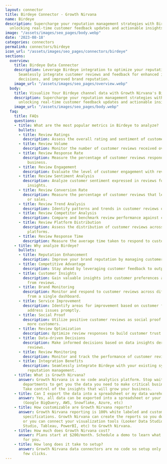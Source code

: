 ```yaml
---
layout: connector
title: Birdeye Connector - Growth Nirvana
name: Birdeye
description: Supercharge your reputation management strategies with Birdeye integration,
  unlocking real-time customer feedback updates and actionable insights.
image: "/assets/images/seo_pages/body.webp"
date: '2023-08-18'
categories: connectors
permalink: connectors/birdeye
icon_url: "/assets/images/seo_pages/connectors/birdeye"
sections:
  overview:
    title: Birdeye Data Connector
    description: Leverage Birdeye integration to optimize your reputation management.
      Seamlessly integrate customer reviews and feedback for enhanced insights, informed
      decisions, and improved brand reputation.
    image_url: "/assets/images/seo_pages/overview.webp"
  body:
    title: Visualize Your Birdeye channel data with Growth Nirvana's Birdeye Connector
    description: Supercharge your reputation management strategies with Birdeye integration,
      unlocking real-time customer feedback updates and actionable insights.
    image_url: "/assets/images/seo_pages/body.webp"
  faq:
    title: FAQs
    questions:
    - title: What are the most popular metrics in Birdeye to analyze?
      bullets:
      - title: Review Ratings
        description: Assess the overall rating and sentiment of customer reviews.
      - title: Review Volume
        description: Monitor the number of customer reviews received over time.
      - title: Review Response Rate
        description: Measure the percentage of customer reviews responded to by the
          business.
      - title: Review Engagement
        description: Evaluate the level of customer engagement with review responses.
      - title: Review Sentiment Analysis
        description: Analyze customer sentiment expressed in reviews for actionable
          insights.
      - title: Review Conversion Rate
        description: Measure the percentage of customer reviews that lead to conversions
          or sales.
      - title: Review Trend Analysis
        description: Identify patterns and trends in customer reviews over time.
      - title: Review Competitor Analysis
        description: Compare and benchmark review performance against competitors.
      - title: Review Platform Distribution
        description: Assess the distribution of customer reviews across different
          platforms.
      - title: Review Response Time
        description: Measure the average time taken to respond to customer reviews.
    - title: Why analyze Birdeye?
      bullets:
      - title: Reputation Enhancement
        description: Improve your brand reputation by managing customer reviews proactively.
      - title: Competitive Advantage
        description: Stay ahead by leveraging customer feedback to outperform competitors.
      - title: Customer Insights
        description: Gain valuable insights into customer preferences and sentiments
          from reviews.
      - title: Brand Monitoring
        description: Monitor and respond to customer reviews across different platforms
          from a single dashboard.
      - title: Service Improvement
        description: Identify areas for improvement based on customer feedback and
          address issues promptly.
      - title: Social Proof
        description: Utilize positive customer reviews as social proof to attract
          more customers.
      - title: Review Optimization
        description: Optimize review responses to build customer trust and loyalty.
      - title: Data-driven Decisions
        description: Make informed decisions based on data insights derived from customer
          reviews.
      - title: Review Monitoring
        description: Monitor and track the performance of customer reviews over time.
      - title: Integration Benefits
        description: Seamlessly integrate Birdeye with your existing systems for streamlined
          reputation management.
    - title: What is Growth Nirvana?
      answer: Growth Nirvana is a no code analytics platform. Stop waiting for other
        departments to get you the data you need to make critical business decisions.
        Take control of the insights that will grow your business.
    - title: Can I export the data into a spreadsheet or my data warehouse?
      answer: Yes, all data can be exported into a spreadsheet or your data warehouse
        (Google BigQuery, AWS, Snowflake, Azure, etc)
    - title: How customizable are Growth Nirvana reports?
      answer: Growth Nirvana reporting is 100% white labeled and customized to your
        specifications. Growth Nirvana can create the reports so you don’t have to
        or you can connect your visualization tools (Looker Data Studio/Google Data
        Studio, Tableau, PowerBI, etc) to Growth Nirvana.
    - title: How much does Growth Nirvana cost?
      answer: Plans start at $200/month. Schedule a demo to learn what plan is best
        for you.
    - title: How long does it take to setup?
      answer: Growth Nirvana data connectors are no code so setup only requires a
        few clicks.
---
```

